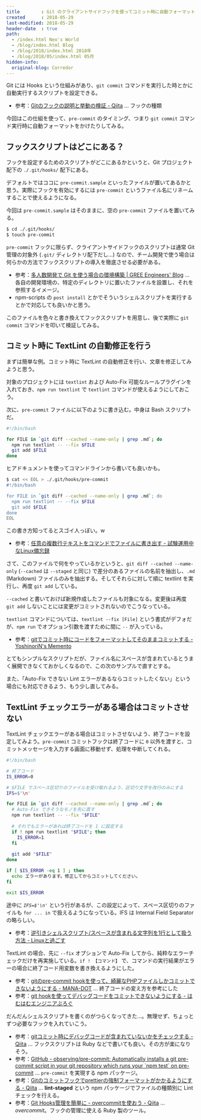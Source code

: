 ```yaml
---
title        : Git のクライアントサイドフックを使ってコミット時に自動フォーマットなどを行う
created      : 2018-05-29
last-modified: 2018-05-29
header-date  : true
path:
  - /index.html Neo's World
  - /blog/index.html Blog
  - /blog/2018/index.html 2018年
  - /blog/2018/05/index.html 05月
hidden-info:
  original-blog: Corredor
---
```


Git には Hooks という仕組みがあり、`git commit` コマンドを実行した時とかに自動実行するスクリプトを設定できる。

- 参考：[Gitのフックの説明と挙動の検証 - Qiita](https://qiita.com/mima_ita/items/dcaa3789022d2a9ab929) … フックの種類

今回はこの仕組を使って、`pre-commit` のタイミング、つまり `git commit` コマンド実行時に自動フォーマットをかけたりしてみる。

## フックスクリプトはどこにある？

フックを設定するためのスクリプトがどこにあるかというと、Git プロジェクト配下の `./.git/hooks/` 配下にある。

デフォルトではココに `pre-commit.sample` といったファイルが置いてあるかと思う。実際にフックを有効にするには `pre-commit` というファイル名にリネームすることで使えるようになる。

今回は `pre-commit.sample` はそのままに、空の `pre-commit` ファイルを置いてみる。

```bash
$ cd ./.git/hooks/
$ touch pre-commit
```

`pre-commit` フックに限らず、クライアントサイドフックのスクリプトは通常 Git 管理の対象外 (`.git/` ディレクトリ配下だし…) なので、チーム開発で使う場合は何らかの方法でフックスクリプトの導入を徹底させる必要がある。

- 参考：[多人数開発で Git を使う場合の環境構築 | GREE Engineers' Blog](http://labs.gree.jp/blog/2011/03/2885/) … 各自の開発環境の、特定のディレクトリに置いたファイルを設置し、それを参照するイメージ。
- npm-scripts の `post install` とかでそういうシェルスクリプトを実行するとかで対応しても良いかと思う。

このファイルを色々と書き換えてフックスクリプトを用意し、後で実際に `git commit` コマンドを叩いて検証してみる。

## コミット時に TextLint の自動修正を行う

まずは簡単な例。コミット時に TextLint の自動修正を行い、文章を修正してみようと思う。

対象のプロジェクトには `textlint` および Auto-Fix 可能なルールプラグインを入れておき、`npm run textlint` で `textlint` コマンドが使えるようにしておこう。

次に、`pre-commit` ファイルに以下のように書き込む。中身は Bash スクリプトだ。

```bash
#!/bin/bash

for FILE in `git diff --cached --name-only | grep .md`; do
  npm run textlint -- --fix $FILE
  git add $FILE
done
```

ヒアドキュメントを使ってコマンドラインから書いても良いかも。

```bash
$ cat << EOL > ./.git/hooks/pre-commit
#!/bin/bash

for FILE in `git diff --cached --name-only | grep .md`; do
  npm run textlint -- --fix $FILE
  git add $FILE
done
EOL
```

この書き方知ってるとスゴイ人っぽい。w

- 参考：[任意の複数行テキストをコマンドでファイルに書き出す - 試験運用中なLinux備忘録](http://d.hatena.ne.jp/kakurasan/20091124/p1)

さて、このファイルで何をやっているかというと、`git diff --cached --name-only` (`--cached` は `--staged` と同じ) で差分のあるファイルの名前を抽出し、`.md` (Markdown) ファイルのみを抽出する。そしてそれらに対して順に textlint を実行し、再度 `git add` している。

`--cached` と書いておけば新規作成したファイルも対象になる。変更後は再度 `git add` しないことには変更がコミットされないのでこうなっている。

`textlint` コマンドについては、`textlint --fix [File]` という書式がデフォだが、`npm run` でオプション引数を渡すために間に `--` が入っている。

- 参考：[gitでコミット時にコードをフォーマットしてそのままコミットする - YoshinoriN's Memento](https://yoshinorin.net/2018/01/07/git-pre-commit-code-format/)

とてもシンプルなスクリプトだが、ファイル名にスペースが含まれているとうまく展開できなくておかしくなるので、この次のサンプルで直すとする。

また、「Auto-Fix できない Lint エラーがあるならコミットしたくない」という場合にも対応できるよう、もう少し直してみる。

## TextLint チェックエラーがある場合はコミットさせない

TextLint チェックエラーがある場合はコミットさせないよう、終了コードを設定してみよう。`pre-commit` コミットフックは終了コードに `0` 以外を渡すと、コミットメッセージを入力する画面に移動せず、処理を中断してくれる。

```bash
#!/bin/bash

# 終了コード
IS_ERROR=0

# $FILE でスペース区切りのファイルを受け取れるよう、区切り文字を改行のみにする
IFS=$'\n'

for FILE in `git diff --cached --name-only | grep .md`; do
  # Auto-Fix できそうなモノを先に直す
  npm run textlint -- --fix "$FILE"
  
  # それでもエラーがあれば終了コードを 1 に設定する
  if ! npm run textlint "$FILE"; then
    IS_ERROR=1
  fi
  
  git add "$FILE"
done

if [ $IS_ERROR -eq 1 ] ; then
  echo エラーがあります。修正してからコミットしてください。
fi

exit $IS_ERROR
```

途中に _`IFS=$'\n'`_ という行があるが、この設定によって、スペース区切りのファイルも `for ... in` で扱えるようになっている。IFS は Internal Field Separator の略らしい。

- 参考：[逆引きシェルスクリプト/スペースが含まれる文字列を1行として扱う方法 - Linuxと過ごす](http://linux.just4fun.biz/?%E9%80%86%E5%BC%95%E3%81%8D%E3%82%B7%E3%82%A7%E3%83%AB%E3%82%B9%E3%82%AF%E3%83%AA%E3%83%97%E3%83%88/%E3%82%B9%E3%83%9A%E3%83%BC%E3%82%B9%E3%81%8C%E5%90%AB%E3%81%BE%E3%82%8C%E3%82%8B%E6%96%87%E5%AD%97%E5%88%97%E3%82%921%E8%A1%8C%E3%81%A8%E3%81%97%E3%81%A6%E6%89%B1%E3%81%86%E6%96%B9%E6%B3%95)

TextLint の場合、先に `--fix` オプションで Auto-Fix してから、純粋なエラーチェックだけを再実施している。`if ! 【コマンド】` で、コマンドの実行結果がエラーの場合に終了コード用変数を書き換えるようにした。

- 参考：[gitのpre-commit hookを使って、綺麗なPHPファイルしかコミットできないようにする - MANA-DOT](http://blog.manaten.net/entry/645) … 終了コードの変え方を参考にした
- 参考：[git hookを使ってデバッグコードをコミットできないようにする - はむはむエンジニアぶろぐ](http://hamuhamu.hatenablog.jp/entry/2015/09/28/051803)

だんだんシェルスクリプトを書くのがつらくなってきた…。無理せず、ちょっとずつ必要なフックを入れていこう。

- 参考：[gitコミット時にデバッグコードが含まれていないかをチェックする - Qiita](https://qiita.com/quattro_4/items/f9e0884f2efe7e8c033a) … フックスクリプトは Ruby などで書いても良い。その方が楽になりそう。
- 参考：[GitHub - observing/pre-commit: Automatically installs a git pre-commit script in your git repository which runs your \`npm test\` on pre-commit](https://github.com/observing/pre-commit) … `pre-commit` を実現する npm パッケージ。
- 参考：[Gitのコミットフックでprettierの強制フォーマットがかかるようにする - Qiita](https://qiita.com/sifue/items/1adf45e47b47898d3b73) … **lint-staged** という npm パッケージでファイルの種類別に Lint チェックを行える。
- 参考：[Git Hooks管理を簡単に - overcommitを使おう - Qiita](https://qiita.com/kompiro/items/6d3b3f2a3836472e1eb8) … _overcommit_。フックの管理に使える Ruby 製のツール。
